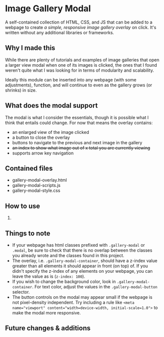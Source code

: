 # Image Gallery Modal
A self-contained collection of HTML, CSS, and JS that can be added to a webpage to create *a simple, responsive image gallery overlay* on click. It's written without any additional libraries or frameworks.

## Why I made this
While there are plenty of tutorials and examples of image galleries that open a larger view modal when one of its images is clicked, the ones that I found weren't quite what I was looking for in terms of modularity and scalability. 

Ideally this module can be inserted into any webpage (with some adjustments), function, and will continue to even as the gallery grows (or shrinks) in size.

## What does the modal support
The modal is what I consider the essentials, though it is possible what I think that entails could change. For now that means the overlay contains:
* an enlarged view of the image clicked
* a button to close the overlay
* buttons to navigate to the previous and next image in the gallery
* ~~an index to show what image out of x total you are currently viewing~~
* supports arrow key navigation

## Contained files
* gallery-modal-overlay.html
* gallery-modal-scripts.js
* gallery-modal-style.css

## How to use 
1.


## Things to note
* If your webpage has html classes prefixed with `.gallery-modal` or `.modal`, be sure to check that there is no overlap between the classes you already wrote and the classes found in this project. 
* The overlay, i.e. `.gallery-modal-container`, should have a z-index value greater than all elements it should appear in front (on top) of. If you didn't specify the z-index of any elements on your webpage, you can leave the value as is (`z-index: 100`).
* If you wish to change the background color, look in `.gallery-modal-container`. For text color, adjust the values in the `.gallery-modal-button` selector.
* The button controls on the modal may appear small if the webpage is not pixel-density independent. Try including a rule like `<meta name="viewport" content="width=device-width, initial-scale=1.0">` to make the modal more responsive.
## Future changes & additions